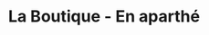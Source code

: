 ---
title: "La Boutique - En aparthé"
url: /ornans/la-boutique-en-aparthe/
shop: décoration intérieure
---